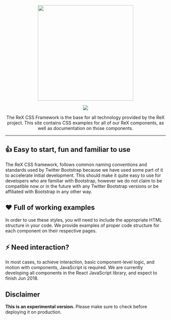 
<p align="center"><img src="https://github.com/rakuten-frontend/rex-css-framework/blob/feature/new-readme/src/assets/img/github-logo.png?raw=true" width="300px" ></img></p>
<p align="center">
  <!-- <a href="https://gitter.im/soshijs/Lobby?utm_source=badge&utm_medium=badge&utm_campaign=pr-badge&utm_content=body_badge">
  <img src="https://img.shields.io/badge/chat%20on-gitter-ff69b4.svg?style=flat-square" />
  </a> -->
    <img src="https://img.shields.io/packagist/l/doctrine/orm.svg?style=flat-square" />
  </p>
 <p align="center">
The ReX CSS Framework is the base for all technology provided by the ReX project. This site contains CSS examples for all of our ReX components, as well as documentation on those components.
</p>
<hr>

## 👍 Easy to start, fun and familiar to use
The ReX CSS framework, follows common naming conventions and standards used by Twitter Bootstrap because we have used some part of it to accelerate initial development. This should make it quite easy to use for developers who are familiar with Bootstrap, however we do not claim to be compatible now or in the future with any Twitter Bootstrap versions or be affiliated with Bootstrap in any other way.
## ❤️ Full of working examples
In order to use these styles, you will need to include the appropriate HTML structure in your code. We provide examples of proper code structure for each component on their respective pages.
## ⚡️ Need interaction?
In most cases, to achieve interaction, basic component-level logic, and motion with components, JavaScript is required. We are currently developing all components in the React JavaScript library, and expect to finish Jun 2018.
## Disclaimer
**This is an experimental version.**
Please make sure to check before deploying it on production.
